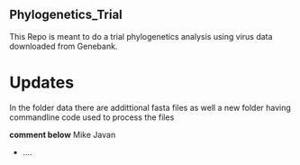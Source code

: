 ## Phylogenetics_Trial

This Repo is meant to do a trial phylogenetics analysis using virus data downloaded from Genebank.

# Updates
In the folder data there are addittional fasta files as well a new folder having commandline code used to process the files 




__comment below__ Mike Javan

* ....



